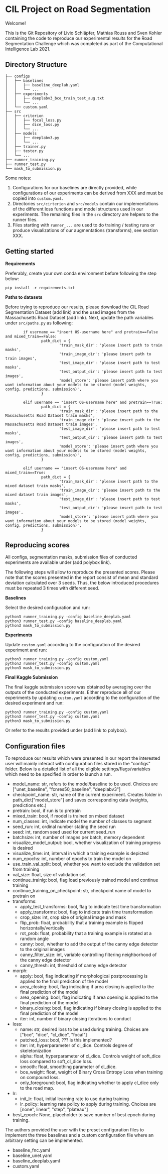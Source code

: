 # CIL Project on Road Segmentation

Welcome!

This is the Git Repository of Livio Schläpfer, Mathias Rouss and Sven Kohler containing the code to reproduce our experimental results for the Road Segmentation Challenge which was completed as part of the Computational Intelligence Lab 2021.

## Directory Structure
```
├── configs
│   ├── baselines
│   │   ├── baseline_deeplab.yaml
│   │   └── ...
│   ├── experiments
│   │   ├── deeplabv3_bce_train_test_aug.txt
│   │   └── ...
│   └── custom.yaml
├── src
│   ├── criterion
│   │   ├── focal_loss.py
│   │   ├── dice_loss.py
│   │   └── ...
│   ├── models
│   │   ├── deeplabv3.py
│   │   └── ...
│   ├── trainer.py
│   ├── tester.py
│   └── ...
├── runner_training.py
├── runner_test.py
└── mask_to_submission.py
```

Some notes:
1. Configurations for our baselines are directly provided, while configurations of our experiments can be derived from XXX and must be copied into `custom.yaml`. 
2. Directories `src/cirterion` and `src/models` contain our implementations of the different loss functions and model structures used in our experiments. The remaining files in the `src` directory are helpers to the runner files.
4. Files starting with `runner_...` are used to do training / testing runs or produce visualizations of our augmentations (transforms), see section XXX.

## Getting started
**Requirements**

Preferably, create your own conda environment before following the step below:

```
pip install -r requirements.txt
```

**Paths to datasets**

Before trying to reproduce our results, please download the CIL Road Segmentation Dataset (add link) and the used images from the Massachusetts Road Dataset (add link). Next, update the path variables under `src/paths.py` as following:

```
        if username == "insert OS-username here" and pretrain==False and mixed_train==False:
                path_dict = {
                        'train_mask_dir': 'please insert path to train masks',
                        'train_image_dir': 'please insert path to train images',
                        'test_image_dir': 'please insert path to test masks',
                        'test_output_dir': 'please insert path to test images',
                        'model_store': 'please insert path where you want information about your models to be stored (model weights, config, predictions, submission)',
                }
        
        elif username == "insert OS-username here" and pretrain==True:
                path_dict = {
                        'train_mask_dir': 'please insert path to the Massachusetts Road Dataset train masks',
                        'train_image_dir': 'please insert path to the Massachusetts Road Dataset train images',
                        'test_image_dir': 'please insert path to test masks',
                        'test_output_dir': 'please insert path to test images',
                        'model_store': 'please insert path where you want information about your models to be stored (model weights, config, predictions, submission)',
                }

        elif username == "insert OS-username here" and mixed_train==True:
                path_dict = {
                        'train_mask_dir': 'please insert path to the mixed dataset train masks',
                        'train_image_dir': 'please insert path to the mixed dataset train images',
                        'test_image_dir': 'please insert path to test masks',
                        'test_output_dir': 'please insert path to test images',
                        'model_store': 'please insert path where you want information about your models to be stored (model weights, config, predictions, submission)',
                }
```

## Reproducing scores

All configs, segmentation masks, submission files of conducted experiments are available under (add polybox link).

The following steps will allow to reproduce the presented scores. Please note that the scores presented in the report consist of mean and standard deviation calculated over 3 seeds. Thus, the below introduced procedures must be repeated 3 times with different seed. 

**Baselines**

Select the desired configuration and run:
```
python3 runner_training.py -config baseline_deeplab.yaml
python3 runner_test.py -config baseline_deeplab.yaml
python3 mask_to_submission.py
```

**Experiments**

Update `custom.yaml` according to the configuration of the desired experiment and run:
```
python3 runner_training.py -config custom.yaml
python3 runner_test.py -config custom.yaml
python3 mask_to_submission.py
```

**Final Kaggle Submission**

The final kaggle submission score was obtained by averaging over the outputs of the conducted experiments. Either reproduce all of our experiments by 
updating `custom.yaml` according to the configuration of the desired experiment and run:
```
python3 runner_training.py -config custom.yaml
python3 runner_test.py -config custom.yaml
python3 mask_to_submission.py
```

Or refer to the results provided under (add link to polybox). 

## Configuration files

To reproduce our results which were presented in our report the interested user will mainly interact with configuration files stored in the "configs" folder.
Below is a detailed list of all the eligible settings/flags/variables which need to be specified in order to launch a run.

- model_name: str, refers to the model/baseline to be used. Choices are ["unet_baseline", "fcnres50_baseline", "deeplabv3"]
- checkpoint_name: str, name of the current experiment. Creates folder in path_dict["model_store"] and saves corresponding data (weights, predictions etc.)
- pretrain: bool, if run is to pretrain
- mixed_train: bool, if model is trained on mixed dataset
- num_classes: int, indicate model the number of classes to segment
- seed_run: int, ordinal number stating the seed run
- seed: int, random seed used for current seed_run
- batchsize: int, number of images per batch, memory dependent
- visualize_model_output: bool, whether visualization of training progress is desired
- visualize_time: int, interval in which a training example is depicted
- num_epochs: int, number of epochs to train the model on
- use_train_val_split: bool, whether you want to exclude the validation set from training
- val_size: float, size of validation set
- continue_trainig: bool, flag load previously trained model and continue training
- continue_training_on_checkpoint: str, checkpoint name of model to pretrain on
- transforms:
  - apply_test_transforms: bool, flag to indicate test time transformation
  - apply_transforms: bool, flag to indicate train time transformation
  - crop_size: int, crop size of original image and mask 
  - flip_prob: float, probability that a training example is flipped horizontally/vertically
  - rot_prob: float, probability that a training example is rotated at a random angle
  - canny: bool, whether to add the output of the canny edge detector to the original images
  - canny_filter_size: int, variable controlling filtering neighborhood of the canny edge detector
  - canny_thresh: int, threshold of canny edge detector
- morph: 
  - apply: bool, flag indicating if morphological postprocessing is applied to the final prediction of the model
  - area_closing: bool, flag indicating if area closing is applied to the final prediction of the model
  - area_opening: bool, flag indicating if area opening is applied to the final prediction of the model
  - binary_closing: bool, flag indicating if binary closing is applied to the final prediction of the model
  - iter: int, number if binary closing iterations to conduct
- loss:
  - name: str, desired loss to be used during training. Choices are ["bce", "dice", "cl_dice", "focal"]
  - patched_loss: bool, ??? is this implemented?
  - iter: int, hyperparameter of cl_dice. Controls degree of skeletonization
  - alpha: float, hyperparameter of cl_dice. Controls weight of soft_dice loss compared to soft_cl_dice loss.
  - smooth: float, smoothing parameter of cl_dice. 
  - bce_weight: float, weight of Binary Cross Entropy Loss when training on compound loss.
  - only_foreground: bool, flag indicating whether to apply cl_dice only to the road map.
- lr:
  - init_lr: float, initial learning rate to use during training
  - lr_policy: learning rate policy to apply during training. Choices are [none", linear", "step", "plateau"]
- best_epoch: None, placeholder to save number of best epoch during training.

The authors provided the user with the preset configuration files to implement the three baselines and a custom configuration file where an arbitrary setting can be implemented.

- baseline_fnc.yaml
- baseline_unet.yaml
- baseline_deeplab.yaml
- custom.yaml

